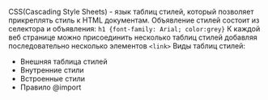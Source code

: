 CSS(Cascading Style Sheets) - язык таблиц стилей, который позволяет прикреплять стиль к HTML документам.
Объявление стилей состоит из селектора и объявления:
`h1 {font-family: Arial; color:grey}`
К каждой веб странице можно присоединить несколько таблиц стилей добавляя последовательно несколько элементов `<link>`
Виды таблиц стилей:
-  Внешняя таблица стилей
- Внутренние стили
- Встроенные стили
- Правило @import